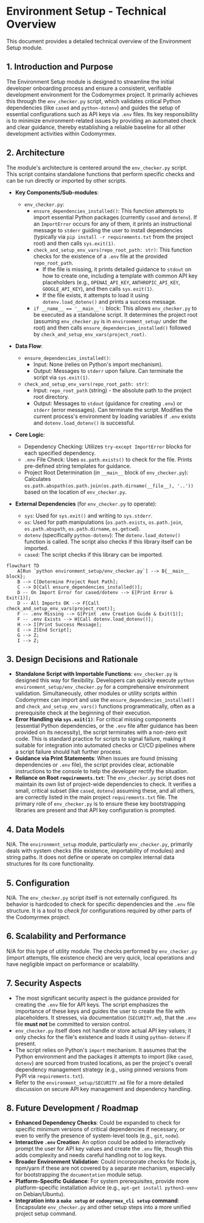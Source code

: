 # Environment Setup - Technical Overview

This document provides a detailed technical overview of the Environment Setup module.

## 1. Introduction and Purpose

The Environment Setup module is designed to streamline the initial developer onboarding process and ensure a consistent, verifiable development environment for the Codomyrmex project. It primarily achieves this through the `env_checker.py` script, which validates critical Python dependencies (like `cased` and `python-dotenv`) and guides the setup of essential configurations such as API keys via `.env` files. Its key responsibility is to minimize environment-related issues by providing an automated check and clear guidance, thereby establishing a reliable baseline for all other development activities within Codomyrmex.

## 2. Architecture

The module's architecture is centered around the `env_checker.py` script. This script contains standalone functions that perform specific checks and can be run directly or imported by other scripts.

- **Key Components/Sub-modules**:
  - `env_checker.py`:
    - `ensure_dependencies_installed()`: This function attempts to import essential Python packages (currently `cased` and `dotenv`). If an `ImportError` occurs for any of them, it prints an instructional message to `stderr` guiding the user to install dependencies (typically via `pip install -r requirements.txt` from the project root) and then calls `sys.exit(1)`.
    - `check_and_setup_env_vars(repo_root_path: str)`: This function checks for the existence of a `.env` file at the provided `repo_root_path`. 
        - If the file is missing, it prints detailed guidance to `stdout` on how to create one, including a template with common API key placeholders (e.g., `OPENAI_API_KEY`, `ANTHROPIC_API_KEY`, `GOOGLE_API_KEY`), and then calls `sys.exit(1)`.
        - If the file exists, it attempts to load it using `dotenv.load_dotenv()` and prints a success message.
    - `if __name__ == '__main__':` block: This allows `env_checker.py` to be executed as a standalone script. It determines the project root (assuming `env_checker.py` is in `environment_setup/` under the root) and then calls `ensure_dependencies_installed()` followed by `check_and_setup_env_vars(project_root)`.

- **Data Flow**:
  - `ensure_dependencies_installed()`: 
    - Input: None (relies on Python's import mechanism).
    - Output: Messages to `stderr` upon failure. Can terminate the script via `sys.exit(1)`.
  - `check_and_setup_env_vars(repo_root_path: str)`:
    - Input: `repo_root_path` (string) - the absolute path to the project root directory.
    - Output: Messages to `stdout` (guidance for creating `.env`) or `stderr` (error messages). Can terminate the script. Modifies the current process's environment by loading variables if `.env` exists and `dotenv.load_dotenv()` is successful.

- **Core Logic**:
  - Dependency Checking: Utilizes `try-except ImportError` blocks for each specified dependency.
  - `.env` File Check: Uses `os.path.exists()` to check for the file. Prints pre-defined string templates for guidance.
  - Project Root Determination (in `__main__` block of `env_checker.py`): Calculates `os.path.abspath(os.path.join(os.path.dirname(__file__), '..'))` based on the location of `env_checker.py`.

- **External Dependencies** (for `env_checker.py` to operate):
  - `sys`: Used for `sys.exit()` and writing to `sys.stderr`.
  - `os`: Used for path manipulations (`os.path.exists`, `os.path.join`, `os.path.abspath`, `os.path.dirname`, `os.getcwd`).
  - `dotenv` (specifically `python-dotenv`): The `dotenv.load_dotenv()` function is called. The script also checks if this library itself can be imported.
  - `cased`: The script checks if this library can be imported.

```mermaid
flowchart TD
    A[Run `python environment_setup/env_checker.py`] --> B{__main__ block};
    B --> C[Determine Project Root Path];
    C --> D[Call ensure_dependencies_installed()];
    D -- On Import Error for cased/dotenv --> E[Print Error & Exit(1)];
    D -- All Imports OK --> F[Call check_and_setup_env_vars(project_root)];
    F -- .env Missing --> G[Print .env Creation Guide & Exit(1)];
    F -- .env Exists --> H[Call dotenv.load_dotenv()];
    H --> I[Print Success Message];
    E --> Z[End Script];
    G --> Z;
    I --> Z;
```

## 3. Design Decisions and Rationale

- **Standalone Script with Importable Functions**: `env_checker.py` is designed this way for flexibility. Developers can quickly execute `python environment_setup/env_checker.py` for a comprehensive environment validation. Simultaneously, other modules or utility scripts within Codomyrmex can import and use the `ensure_dependencies_installed()` and `check_and_setup_env_vars()` functions programmatically, often as a prerequisite check at the beginning of their execution.
- **Error Handling via `sys.exit(1)`**: For critical missing components (essential Python dependencies, or the `.env` file after guidance has been provided on its necessity), the script terminates with a non-zero exit code. This is standard practice for scripts to signal failure, making it suitable for integration into automated checks or CI/CD pipelines where a script failure should halt further process.
- **Guidance via Print Statements**: When issues are found (missing dependencies or `.env` file), the script provides clear, actionable instructions to the console to help the developer rectify the situation.
- **Reliance on Root `requirements.txt`**: The `env_checker.py` script does not maintain its own list of project-wide dependencies to check. It verifies a small, critical subset (like `cased`, `dotenv`) assuming these, and all others, are correctly listed in the main project `requirements.txt` file. The primary role of `env_checker.py` is to ensure these key bootstrapping libraries are present and that API key configuration is prompted.

## 4. Data Models

N/A. The `environment_setup` module, particularly `env_checker.py`, primarily deals with system checks (file existence, importability of modules) and string paths. It does not define or operate on complex internal data structures for its core functionality.

## 5. Configuration

N/A. The `env_checker.py` script itself is not externally configured. Its behavior is hardcoded to check for specific dependencies and the `.env` file structure. It is a tool to *check for* configurations required by other parts of the Codomyrmex project.

## 6. Scalability and Performance

N/A for this type of utility module. The checks performed by `env_checker.py` (import attempts, file existence check) are very quick, local operations and have negligible impact on performance or scalability.

## 7. Security Aspects

- The most significant security aspect is the guidance provided for creating the `.env` file for API keys. The script emphasizes the importance of these keys and guides the user to create the file with placeholders. It stresses, via documentation (`SECURITY.md`), that the `.env` file **must not** be committed to version control.
- `env_checker.py` itself does not handle or store actual API key values; it only checks for the file's existence and loads it using `python-dotenv` if present.
- The script relies on Python's `import` mechanism. It assumes that the Python environment and the packages it attempts to import (like `cased`, `dotenv`) are sourced from trusted locations, as per the project's overall dependency management strategy (e.g., using pinned versions from PyPI via `requirements.txt`).
- Refer to the `environment_setup/SECURITY.md` file for a more detailed discussion on secure API key management and dependency handling.

## 8. Future Development / Roadmap

- **Enhanced Dependency Checks**: Could be expanded to check for specific minimum versions of critical dependencies if necessary, or even to verify the presence of system-level tools (e.g., `git`, `node`).
- **Interactive `.env` Creation**: An option could be added to interactively prompt the user for API key values and create the `.env` file, though this adds complexity and needs careful handling not to log keys.
- **Broader Environment Validation**: Could incorporate checks for Node.js, npm/yarn if these are not covered by a separate mechanism, especially for bootstrapping the `documentation` module setup.
- **Platform-Specific Guidance**: For system prerequisites, provide more platform-specific installation advice (e.g., `apt-get install python3-venv` on Debian/Ubuntu).
- **Integration into a `make setup` or `codomyrmex_cli setup` command**: Encapsulate `env_checker.py` and other setup steps into a more unified project setup command. 